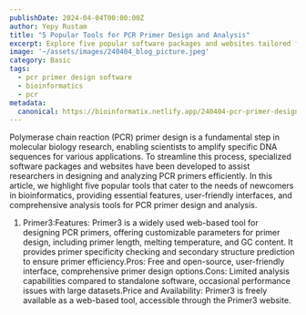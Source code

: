 ```yaml
---
publishDate: 2024-04-04T00:00:00Z
author: Yepy Rustam
title: "5 Popular Tools for PCR Primer Design and Analysis"
excerpt: Explore five popular software packages and websites tailored for newcomers in bioinformatics. From feature-rich platforms to user-friendly interfaces, each tool offers unique capabilities, benefits, and considerations to consider.  
image: '~/assets/images/240404_blog_picture.jpeg'
category: Basic
tags:
  - pcr primer design software
  - bioinformatics
  - pcr
metadata:
  canonical: https://bioinformatix.netlify.app/240404-pcr-primer-design-software
---
```


Polymerase chain reaction (PCR) primer design is a fundamental step in molecular biology research, enabling scientists to amplify specific DNA sequences for various applications. To streamline this process, specialized software packages and websites have been developed to assist researchers in designing and analyzing PCR primers efficiently. In this article, we highlight five popular tools that cater to the needs of newcomers in bioinformatics, providing essential features, user-friendly interfaces, and comprehensive analysis tools for PCR primer design and analysis.

1. Primer3:Features: Primer3 is a widely used web-based tool for designing PCR primers, offering customizable parameters for primer design, including primer length, melting temperature, and GC content. It provides primer specificity checking and secondary structure prediction to ensure primer efficiency.Pros: Free and open-source, user-friendly interface, comprehensive primer design options.Cons: Limited analysis capabilities compared to standalone software, occasional performance issues with large datasets.Price and Availability: Primer3 is freely available as a web-based tool, accessible through the Primer3 website.
